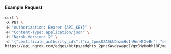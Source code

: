 <!-- Code generated for API Clients. DO NOT EDIT. -->

#### Example Request

```bash
curl \
-X PUT \
-H "Authorization: Bearer {API_KEY}" \
-H "Content-Type: application/json" \
-H "Ngrok-Version: 2" \
-d '{"certificate_authority_ids":["ca_2pnsKZA5kUDnzmHu1h9nnMtXvBn"],"enabled":true}' \
https://api.ngrok.com/edges/https/edghts_2pnsKWvdzwapclVgxSMyHobh10F/mutual_tls
```
